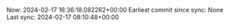 Now: 2024-02-17 16:36:18.082262+00:00 Earliest commit since sync: None Last sync: 2024-02-17 08:10:48+00:00
